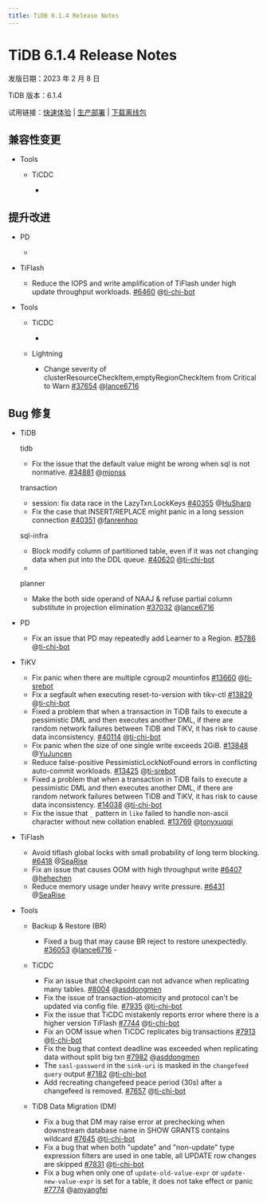 ```yaml
---
title: TiDB 6.1.4 Release Notes
---
```


# TiDB 6.1.4 Release Notes

发版日期：2023 年 2 月 8 日

TiDB 版本：6.1.4

试用链接：[快速体验](https://docs.pingcap.com/zh/tidb/v6.1/quick-start-with-tidb) | [生产部署](https://docs.pingcap.com/zh/tidb/v6.1/production-deployment-using-tiup) | [下载离线包](https://cn.pingcap.com/product-community/?version=v6.1.4#version-list)

## 兼容性变更

- Tools

    - TiCDC

        - 

## 提升改进

- PD

    - 

- TiFlash

    - Reduce the IOPS and write amplification of TiFlash under high update throughput workloads. [#6460](https://github.com/pingcap/tiflash/issues/6460) @[ti-chi-bot](https://github.com/ti-chi-bot)

- Tools

    - TiCDC

        - 
    
    - Lightning

        - Change severity of clusterResourceCheckItem,emptyRegionCheckItem from Critical to Warn [#37654](https://github.com/pingcap/tidb/issues/37654) @[lance6716](https://github.com/lance6716) 

## Bug 修复

+ TiDB

    tidb

    - Fix the issue that the default value might be wrong when sql is not normative. [#34881](https://github.com/pingcap/tidb/issues/34881) @[mjonss](https://github.com/mjonss)

    transaction

    - session: fix data race in the LazyTxn.LockKeys [#40355](https://github.com/pingcap/tidb/issues/40355) @[HuSharp](https://github.com/HuSharp)
    - Fix the case that INSERT/REPLACE might panic in a long session connection [#40351](https://github.com/pingcap/tidb/issues/40351) @[fanrenhoo](https://github.com/fanrenhoo)

    sql-infra
    
    - Block modify column of partitioned table, even if it was not changing data when put into the DDL queue. [#40620](https://github.com/pingcap/tidb/issues/40620) @[ti-chi-bot](https://github.com/ti-chi-bot)
    - 

    planner

    - Make the both side operand of NAAJ & refuse partial column substitute in projection elimination [#37032](https://github.com/pingcap/tidb/issues/37032) @[lance6716](https://github.com/lance6716)   

- PD

    - Fix an issue that PD may repeatedly add Learner to a Region. [#5786](https://github.com/tikv/pd/issues/5786) @[ti-chi-bot](https://github.com/ti-chi-bot) 

+ TiKV

    - Fix panic when there are multiple cgroup2 mountinfos [#13660](https://github.com/tikv/tikv/issues/13660) @[ti-srebot](https://github.com/ti-srebot)
    - Fix a segfault when executing reset-to-version with tikv-ctl [#13829](https://github.com/tikv/tikv/issues/13829) @[ti-chi-bot](https://github.com/ti-chi-bot)
    - Fixed a problem that when a transaction in TiDB fails to execute a pessimistic DML and then executes another DML, if there are random network failures between TiDB and TiKV, it has risk to cause data inconsistency. [#40114](https://github.com/pingcap/tidb/issues/40114) @[ti-chi-bot](https://github.com/ti-chi-bot)
    - Fix panic when the size of one single write exceeds 2GiB. [#13848](https://github.com/tikv/tikv/issues/13848) @[YuJuncen](https://github.com/YuJuncen)
    - Reduce false-positive PessimisticLockNotFound errors in conflicting auto-commit workloads. [#13425](https://github.com/tikv/tikv/issues/13425) @[ti-srebot](https://github.com/ti-srebot)
    - Fixed a problem that when a transaction in TiDB fails to execute a pessimistic DML and then executes another DML, if there are random network failures between TiDB and TiKV, it has risk to cause data inconsistency. [#14038](https://github.com/tikv/tikv/issues/14038) @[ti-chi-bot](https://github.com/ti-chi-bot)
    - Fix the issue that `_` pattern in `like` failed to handle non-ascii character without new collation enabled. [#13769](https://github.com/tikv/tikv/issues/13769) @[tonyxuqqi](https://github.com/tonyxuqqi)

+ TiFlash

    - Avoid tiflash global locks with small probability of long term blocking. [#6418](https://github.com/pingcap/tiflash/issues/6418) @[SeaRise](https://github.com/SeaRise)
    - Fix an issue that causes OOM with high throughput write [#6407](https://github.com/pingcap/tiflash/issues/6407) @[hehechen](https://github.com/hehechen)
    - Reduce memory usage under heavy write pressure. [#6431](https://github.com/pingcap/tiflash/issues/6431) @[SeaRise](https://github.com/SeaRise)

+ Tools

    + Backup & Restore (BR)

        - Fixed a bug that may cause BR reject to restore unexpectedly. [#36053](https://github.com/pingcap/tidb/issues/36053) @[lance6716](https://github.com/lance6716)        - 

    + TiCDC

        - Fix an issue that checkpoint can not advance when replicating many tables. [#8004](https://github.com/pingcap/tiflow/issues/8004) @[asddongmen](https://github.com/asddongmen)
        - Fix the issue of transaction-atomicity and protocol can't be updated via config file. [#7935](https://github.com/pingcap/tiflow/issues/7935) @[ti-chi-bot](https://github.com/ti-chi-bot)
        - Fix the issue that TiCDC mistakenly reports error where there is a higher version TiFlash [#7744](https://github.com/pingcap/tiflow/issues/7744) @[ti-chi-bot](https://github.com/ti-chi-bot)
        - Fix an OOM issue when TiCDC replicates big transactions [#7913](https://github.com/pingcap/tiflow/issues/7913) @[ti-chi-bot](https://github.com/ti-chi-bot)
        - Fix the bug that context deadline was exceeded when replicating data without split big txn [#7982](https://github.com/pingcap/tiflow/issues/7982) @[asddongmen](https://github.com/asddongmen)
        - The `sasl-password` in the `sink-uri` is masked in the `changefeed query` output [#7182](https://github.com/pingcap/tiflow/issues/7182) @[ti-chi-bot](https://github.com/ti-chi-bot)
        - Add recreating changefeed peace period (30s) after a changefeed is removed. [#7657](https://github.com/pingcap/tiflow/issues/7657) @[ti-chi-bot](https://github.com/ti-chi-bot)

    + TiDB Data Migration (DM)

        - Fix a bug that DM may raise error at prechecking when downstream database name in SHOW GRANTS contains wildcard [#7645](https://github.com/pingcap/tiflow/issues/7645) @[ti-chi-bot](https://github.com/ti-chi-bot)
        - Fix a bug that when both "update" and "non-update" type expression filters are used in one table, all UPDATE row changes are skipped [#7831](https://github.com/pingcap/tiflow/issues/7831) @[ti-chi-bot](https://github.com/ti-chi-bot)
        - Fix a bug when only one of `update-old-value-expr` or `update-new-value-expr` is set for a table, it does not take effect or panic [#7774](https://github.com/pingcap/tiflow/issues/7774) @[amyangfei](https://github.com/amyangfei)
